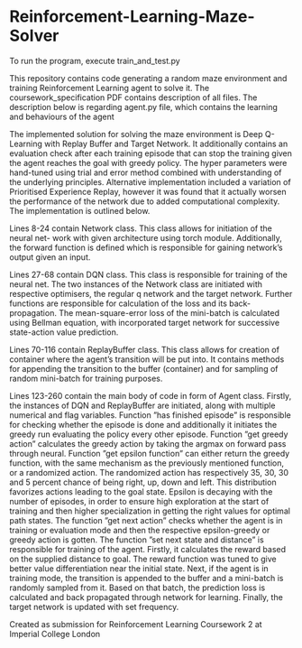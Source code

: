 # Reinforcement-Learning-Maze-Solver

To run the program, execute train_and_test.py

This repository contains code generating a random maze environment and training Reinforcement Learning agent to solve it. The coursework_specification PDF contains description of all files. The description below is regarding agent.py file, which contains the learning and behaviours of the agent

The implemented solution for solving the maze environment is Deep Q-Learning with Replay Buffer and Target Network. It additionally contains an evaluation check after each training episode that can stop the training given the agent reaches the goal with greedy policy. The hyper parameters were hand-tuned using trial and error method combined with understanding of the underlying principles. Alternative implementation included a variation of Prioritised Experience Replay, however it was found that it actually worsen the performance of the network due to added computational complexity. The implementation is outlined below.

Lines 8-24 contain Network class. This class allows for initiation of the neural net- work with given architecture using torch module. Additionally, the forward function is defined which is responsible for gaining network’s output given an input.

Lines 27-68 contain DQN class. This class is responsible for training of the neural net. The two instances of the Network class are initiated with respective optimisers, the regular q network and the target network. Further functions are responsible for calculation of the loss and its back-propagation. The mean-square-error loss of the mini-batch is calculated using Bellman equation, with incorporated target network for successive state-action value prediction.

Lines 70-116 contain ReplayBuffer class. This class allows for creation of container where the agent’s transition will be put into. It contains methods for appending the transition to the buffer (container) and for sampling of random mini-batch for training purposes.

Lines 123-260 contain the main body of code in form of Agent class. Firstly, the instances of DQN and ReplayBuffer are initiated, along with multiple numerical and flag variables. Function ”has finished episode” is responsible for checking whether the episode is done and additionally it initiates the greedy run evaluating the policy every other episode. Function ”get greedy action” calculates the greedy action by taking the argmax on forward pass through neural. Function ”get epsilon function” can either return the greedy function, with the same mechanism as the previously mentioned function, or a randomized action. The randomized action has respectively 35, 30, 30 and 5 percent chance of being right, up, down and left. This distribution favorizes actions leading to the goal state. Epsilon is decaying with the number of episodes, in order to ensure high exploration at the start of training and then higher specialization in getting the right values for optimal path states. The function ”get next action” checks whether the agent is in training or evaluation mode and then the respective epsilon-greedy or greedy action is gotten. The function ”set next state and distance” is responsible for training of the agent. Firstly, it calculates the reward based on the supplied distance to goal. The reward function was tuned to give better value differentiation near the initial state. Next, if the agent is in training mode, the transition is appended to the buffer and a mini-batch is randomly sampled from it. Based on that batch, the prediction loss is calculated and back propagated through network for learning. Finally, the target network is updated with set frequency.

Created as submission for Reinforcement Learning Coursework 2 at Imperial College London
